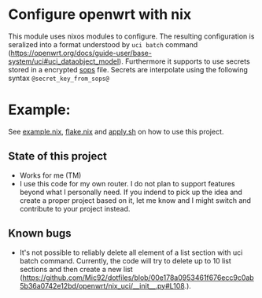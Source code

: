# Configure openwrt with nix
This module uses nixos modules to configure. The resulting configuration is
seralized into a format understood by `uci batch` command
(https://openwrt.org/docs/guide-user/base-system/uci#uci_dataobject_model).
Furthermore it supports to use secrets stored in a encrypted
[sops](https://github.com/mozilla/sops) file. Secrets are interpolate using the
following syntax `@secret_key_from_sops@` 

# Example:

See [example.nix](example.nix), [flake.nix](flake.nix) and [apply.sh](apply.sh) on how to use this project.

## State of this project
- Works for me (TM)
- I use this code for my own router. I do not plan to support features beyond
  what I personally need. If you indend to pick up the idea and create a proper
  project based on it, let me know and I might switch and contribute to your
  project instead.

## Known bugs
- It's not possible to reliably delete all element of a list section with uci
  batch command. Currently, the code will try to delete up to 10 list sections
  and then create a new list
  (https://github.com/Mic92/dotfiles/blob/00e178a0953461f676ecc9c0ab5b36a0742e12bd/openwrt/nix_uci/__init__.py#L108.).
